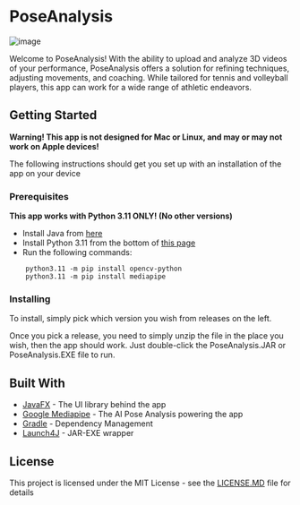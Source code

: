 # PoseAnalysis

![image](https://github.com/ThatChair/PoseAnalysis/assets/68354875/b726f0fe-68f7-4e8e-bb24-29b1b0a0d896)

Welcome to PoseAnalysis! With the ability to upload and analyze 3D videos of your performance, PoseAnalysis offers a
solution for refining techniques, adjusting movements, and coaching. While tailored for tennis and volleyball players,
this app can work for a wide range of athletic endeavors.

## Getting Started

**Warning! This app is not designed for Mac or Linux, and may or may not work on Apple devices!**

The following instructions should get you set up with an installation of the app on your device

### Prerequisites

**This app works with Python 3.11 ONLY! (No other versions)**

- Install Java from [here](https://www.java.com/en/download/)
- Install Python 3.11 from the bottom of [this page](https://www.python.org/downloads/release/python-3117/)
- Run the following commands:

```
    python3.11 -m pip install opencv-python
    python3.11 -m pip install mediapipe
```

### Installing

To install, simply pick which version you wish from releases on the left.

Once you pick a release, you need to simply unzip the file in the place you wish, then the app should work. Just
double-click the PoseAnalysis.JAR or PoseAnalysis.EXE file to run.
## Built With

* [JavaFX](https://openjfx.io/) - The UI library behind the app
* [Google Mediapipe](https://developers.google.com/mediapipe) - The AI Pose Analysis powering the app
* [Gradle](https://gradle.org/) - Dependency Management
* [Launch4J](https://launch4j.sourceforge.net/index.html) - JAR-EXE wrapper

## License

This project is licensed under the MIT License - see the [LICENSE.MD](LICENSE.md) file for details
